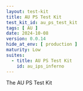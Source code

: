 ```yaml
---
layout: test-kit
title: AU PS Test Kit
test_kit_id: au_ps_test_kit
tags: [ AU ]
date: 2024-10-08
version: 0.0.14
hide_at_env: [ production ]
maturity: Low
suites:
  - title: AU PS Test Kit
    id: au_ips_inferno
---
```


The AU PS Test Kit

